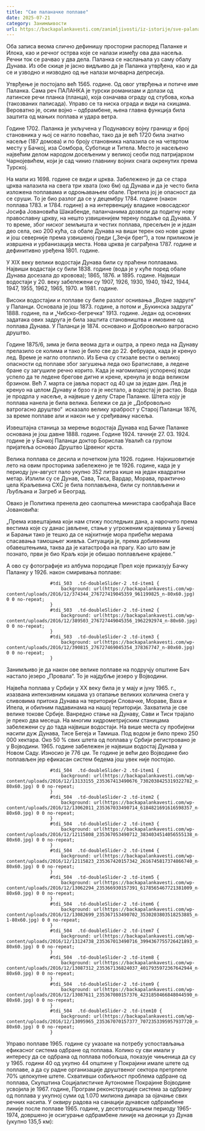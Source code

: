 ```yaml
---
title: "Све паланачке поплаве"
date: 2025-07-21
category: Занимљивости
url: https://backapalankavesti.com/zanimljivosti/iz-istorije/sve-palanacke-poplave/
---
```


Оба записа веома слично дефинишу просторни распоред Паланке и Илока, као и речног острва које се налази између ова два насеља. Речни ток се рачвао у два дела. Паланка се наслањала уз саму обалу Дунава. Из обе скице је јасно видљиво да је Паланка утврђена, као и да се и узводно и низводно од ње налази мочварна депресија.

Утврђење је постојало већ 1565. године. Од овог утврђења и потиче име Паланка. Сама реч ПАЛАНКА је турски романизам и долази од латинске речи планка (планца), која означава ограду од стубова, коља (такозваних палисада). Управо се та ниска ограда и види на скицама. Вероватно је, осим војно – одбрамбене, њена главна функција била заштита од мањих поплава и удара ветра.

Године 1702. Паланка је укључена у Подунавску војну границу и број становника у њој се нагло повећао, тако да је већ 1720 била знатно насеље (187 домова) и по броју становника налазила се на четвртом месту у Бачкој, иза Сомбора, Суботице и Титела. Место је насељено највећим делом народом досељеним у великој сеоби под патријархом Чарнојевићем, који је сад чинио главнину војних снага окренутих према Турској.

На мапи из 1698. године се види и црква. Забележено је да се стара црква налазила на свега три хвата (око 6м) од Дунава и да је често била изложена поплавама и одроњавањем обале. Претила јој је опасност да се сруши. То је био разлог да се у децембру 1784. године (након поплава 1783. и 1784. године) а на интервенцију владике новосадског Јосифа Јовановића Шакабенде, паланчанима дозволи да подигну нову православну цркву, на нешто узвишенијем терену подаље од Дунава. У то време, због ниског земљишта и честих поплава, пресељен је и један део села, око 200 кућа, са обале Дунава на виши терен око нове цркве и још северније према узвишеној греди („Зечји брег“), а том приликом је извршена и урбанизација места. Нова црква је саграђена 1787. године и дефинитивно уређена 1801. године.

У XIX веку велики водостаји Дунава били су праћени поплавама. Највиши водастаји су били 1838. године (вода је у куће поред обале Дунава досезала до кровова); 1865, 1876. и 1895. године. Највиши водостаји у 20. веку забележени су 1907, 1926, 1930, 1940, 1942, 1944, 1947, 1955, 1962, 1965, 1970. и 1981. године.

Високи водостајии и поплаве су биле разлог оснивања „Водне задруге“ у Паланци. Основала је још 1873. године, а потом и „Букинска задруга“ 1888. године, па и „Чибско-бегречка“ 1913. године. Један од основних задатака ових задруга је била заштита становништва и имовине од поплава Дунава. У Паланци је 1874. основано и Добровољно ватрогасно друштво.

Године 1875/6, зима је била веома дуга и оштра, а преко леда на Дунаву прелазило се колима и тако је било све до 22. фебруара, када је кренуо лед. Време је нагло отоплило. Из Беча су стизале вести о великој опасности од поплаве због загушења леда око Братиславе, а ледене бране су загушиле речно корито. Када је нагомиланој успореној води успело да те ледене брегове дигне и крене, кренула је вода великом брзином. Већ 7. марта се јавља пораст од 40 цм за један дан. Лед је кренуо на целом Дунаву и брзо га је нестало, а водостај је растао. Вода је продрла у насеље, а највише у делу Старе Паланке. Штета коју је поплава нанела је била велика. Бележи се да је „Добровољно ватрогасно друштво“  исказало велику храброст у Старој Паланци 1876, за време поплаве али и након ње у сређивању насеља.

Извештајна станица за мерење водостаја Дунава код Бачке Паланке основана је још давне 1888. године. Године 1924. тачније 27. 03. 1924. године је у Бачкој Паланци доктор Борислав Увалић са групом пријатеља основао Друштво Црвеног крста.

Велика поплава се десила и почетком јула 1926. године. Најкишовитије лето на овим просторима забележено је те 1926. године, када је у периоду јун-август пало укупно 352 литра кише на један квадратни метар. Излили су се Дунав, Сава, Тиса, Вардар, Морава, практично цела Краљевина СХС је била поплављена, били су поплављени и Љубљана и Загреб и Београд.

Овако је Политика пренела део саопштења министара саобраћаја Васе Јовановића:

„Према извештајима који нам стижу последњих дана, а нарочито према вестима које су данас јављене, стање у угроженим крајевима у Бачкој и Барањи тако је тешко да се најхитније мора прибећи мерама спасавања тамошњег живља. Ситуација је, према добивеним обавештењима, таква да је катастрофа на прагу. Као што вам је познато, први је био Краљ који је обишао поплављене крајеве.“

А ово су фотографије из албума породице Прел које приказују Бачку Паланку у 1926. након смиривања поплаве:

                
                    
                    #tdi_503  .td-doubleSlider-2 .td-item1 {
                        background: url(https://backapalankavesti.com/wp-content/uploads/2016/12/374344_276727419045359_961199825_n-80x60.jpg) 0 0 no-repeat;
                    }
                    #tdi_503  .td-doubleSlider-2 .td-item2 {
                        background: url(https://backapalankavesti.com/wp-content/uploads/2016/12/389503_276727449045356_1962292974_n-80x60.jpg) 0 0 no-repeat;
                    }
                    #tdi_503  .td-doubleSlider-2 .td-item3 {
                        background: url(https://backapalankavesti.com/wp-content/uploads/2016/12/390815_276727469045354_378367747_n-80x60.jpg) 0 0 no-repeat;
                    }

Занимљиво је да након ове велике поплаве на подручју општине Бач настало језеро „Провала“. То је најдубље језеро у Војводини.

Највећа поплава у Србији у XX веку била је у мају и јуну 1965. г., изазвана интензивним кишама уз отапање великих количина снега у сливовима притока Дунава на територији Словачке, Мораве, Ваха и Ипела, и обилним падавинама на нашој територији. Захватила је све велике токове Србије. Ванредно стање на Дунаву, Сави и Тиси трајало је преко два месеца. На многим хидрометријским станицама забележени су до тада највиши водостаји. На више места су пробијени насипи дуж Дунава, Тисе Бегеја и Тамиша. Под водом је било преко 250 000 хектара. Око 50 % свих штета од поплава у Србији регистровано је у Војводини. 1965. године забележен је највиши водостај Дунава у Новом Саду. Износио је 776 цм. Те године је већи део Војводине био поплављен јер ефикасан систем бедема још увек није постојао.

                
                    
                    #tdi_504  .td-doubleSlider-2 .td-item1 {
                        background: url(https://backapalankavesti.com/wp-content/uploads/2016/12/13133155_235367413490676_7302038425319322782_n-80x60.jpg) 0 0 no-repeat;
                    }
                    #tdi_504  .td-doubleSlider-2 .td-item2 {
                        background: url(https://backapalankavesti.com/wp-content/uploads/2016/12/13062011_235367033490714_6184821691616598357_n-80x60.jpg) 0 0 no-repeat;
                    }
                    #tdi_504  .td-doubleSlider-2 .td-item3 {
                        background: url(https://backapalankavesti.com/wp-content/uploads/2016/12/12115808_235367053490712_3834034514056555138_n-80x60.jpg) 0 0 no-repeat;
                    }
                    #tdi_504  .td-doubleSlider-2 .td-item4 {
                        background: url(https://backapalankavesti.com/wp-content/uploads/2016/12/12115823_235367420157342_2616745817374866740_n-80x60.jpg) 0 0 no-repeat;
                    }
                    #tdi_504  .td-doubleSlider-2 .td-item5 {
                        background: url(https://backapalankavesti.com/wp-content/uploads/2016/12/13062294_235366930157391_6178565467721381009_n-80x60.jpg) 0 0 no-repeat;
                    }
                    #tdi_504  .td-doubleSlider-2 .td-item6 {
                        background: url(https://backapalankavesti.com/wp-content/uploads/2016/12/13082699_235367153490702_3530203803518253885_n-1-80x60.jpg) 0 0 no-repeat;
                    }
                    #tdi_504  .td-doubleSlider-2 .td-item7 {
                        background: url(https://backapalankavesti.com/wp-content/uploads/2016/12/13124738_235367013490716_3994367755726421893_n-80x60.jpg) 0 0 no-repeat;
                    }
                    #tdi_504  .td-doubleSlider-2 .td-item8 {
                        background: url(https://backapalankavesti.com/wp-content/uploads/2016/12/13087312_235367136824037_4017935972367642944_n-80x60.jpg) 0 0 no-repeat;
                    }
                    #tdi_504  .td-doubleSlider-2 .td-item9 {
                        background: url(https://backapalankavesti.com/wp-content/uploads/2016/12/13087611_235367080157376_4231850466848044590_n-80x60.jpg) 0 0 no-repeat;
                    }
                    #tdi_504  .td-doubleSlider-2 .td-item10 {
                        background: url(https://backapalankavesti.com/wp-content/uploads/2016/12/13095965_235367070157377_7072353395957937720_n-80x60.jpg) 0 0 no-repeat;
                    }

Управо поплаве 1965. године су указале на потребу успостављања ефикасног система одбране од поплава. Колико су сви имали у интересу да се одбрана од поплава побољша, показује чињеница да су у 1965. години 40 од укупно 44 општине у Покрајини имале штете од поплаве, а да су радне организације друштвеног сектора претрпеле 70% целокупне штете. Схвативши озбиљност проблема одбране од поплава, Скупштина Социјалистичке Аутономне Покрајине Војводине усвојила је 1967. године, Програм реконструкције система за одбрану од поплава у укупној суми од 1.070 милиона динара за ојачање свих речних насипа. У оквиру радова на санацији дунавске одбрамбене линије после поплаве 1965. године, у десетогодишњем периоду 1965-1974, довршено је осигурање одбрамбене линије на деоници уз Дунав (укупно 135,5 км):

